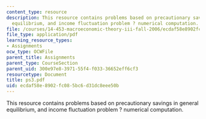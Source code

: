 ```yaml
---
content_type: resource
description: This resource contains problems based on precautionary savings in general
  equilibrium, and income fluctuation problem ? numerical computation.
file: /courses/14-453-macroeconomic-theory-iii-fall-2006/ecdaf58e8902fc085bc6d31dc8eee50b_ps3.pdf
file_type: application/pdf
learning_resource_types:
- Assignments
ocw_type: OCWFile
parent_title: Assignments
parent_type: CourseSection
parent_uid: 300e97e8-3971-55f4-f033-36652eff6cf3
resourcetype: Document
title: ps3.pdf
uid: ecdaf58e-8902-fc08-5bc6-d31dc8eee50b
---
```

This resource contains problems based on precautionary savings in general equilibrium, and income fluctuation problem ? numerical computation.

